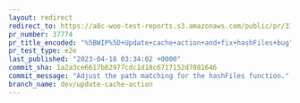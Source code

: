 ```yaml
---
layout: redirect
redirect_to: https://a8c-woo-test-reports.s3.amazonaws.com/public/pr/37774/e2e/index.html
pr_number: 37774
pr_title_encoded: "%5BWIP%5D+Update+cache+action+and+fix+hashFiles+bug"
pr_test_type: e2e
last_published: "2023-04-18 03:34:02 +0000"
commit_sha: 1a2a3ce6617b82977cdc1d18c6717152d7081646
commit_message: "Adjust the path matching for the hashFiles function."
branch_name: dev/update-cache-action
---
```

